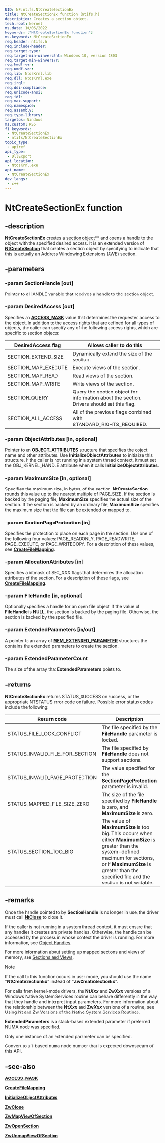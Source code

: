 ```yaml
---
UID: NF:ntifs.NtCreateSectionEx
title: NtCreateSectionEx function (ntifs.h)
description: Creates a section object.
tech.root: kernel
ms.date: 10/06/2022
keywords: ["NtCreateSectionEx function"]
ms.keywords: NtCreateSectionEx
req.header: ntifs.h
req.include-header: 
req.target-type: 
req.target-min-winverclnt: Windows 10, version 1803
req.target-min-winversvr: 
req.kmdf-ver: 
req.umdf-ver: 
req.lib: NtosKrnl.lib
req.dll: NtosKrnl.exe
req.irql: 
req.ddi-compliance: 
req.unicode-ansi: 
req.idl: 
req.max-support: 
req.namespace: 
req.assembly: 
req.type-library: 
targetos: Windows
ms.custom: RS5
f1_keywords:
 - NtCreateSectionEx
 - ntifs/NtCreateSectionEx
topic_type:
 - apiref
api_type:
 - DllExport
api_location:
 - NtosKrnl.exe
api_name:
 - NtCreateSectionEx
dev_langs:
 - c++
---
```


# NtCreateSectionEx function

## -description

**NtCreateSectionEx** creates a [section object**](/windows-hardware/drivers/kernel/section-objects-and-views) and opens a handle to the object with the specified desired access. It is an extended version of [**NtCreateSection**](nf-ntifs-ntcreatesection.md) that creates a section object by specifying to indicate that this is actually an Address Windowing Extensions (AWE) section.

## -parameters

### -param SectionHandle [out]

Pointer to a HANDLE variable that receives a handle to the section object.

### -param DesiredAccess [out]

Specifies an [**ACCESS_MASK**](/windows-hardware/drivers/kernel/access-mask) value that determines the requested access to the object. In addition to the access rights that are defined for all types of objects, the caller can specify any of the following access rights, which are specific to section objects:

|DesiredAccess flag|Allows caller to do this|
|---|---|
|SECTION_EXTEND_SIZE|Dynamically extend the size of the section.|
|SECTION_MAP_EXECUTE|Execute views of the section.|
|SECTION_MAP_READ|Read views of the section.|
|SECTION_MAP_WRITE|Write views of the section.|
|SECTION_QUERY|Query the section object for information about the section. Drivers should set this flag.|
|SECTION_ALL_ACCESS|All of the previous flags combined with STANDARD_RIGHTS_REQUIRED.|

### -param ObjectAttributes [in, optional]

Pointer to an [**OBJECT_ATTRIBUTES**](/windows/win32/api/ntdef/ns-ntdef-_object_attributes) structure that specifies the object name and other attributes. Use [**InitializeObjectAttributes**](/windows/win32/api/ntdef/nf-ntdef-initializeobjectattributes) to initialize this structure. If the caller is not running in a system thread context, it must set the OBJ_KERNEL_HANDLE attribute when it calls **InitializeObjectAttributes**.

### -param MaximumSize [in, optional]

Specifies the maximum size, in bytes, of the section. **NtCreateSection** rounds this value up to the nearest multiple of PAGE_SIZE. If the section is backed by the paging file, **MaximumSize** specifies the actual size of the section. If the section is backed by an ordinary file, **MaximumSize** specifies the maximum size that the file can be extended or mapped to.

### -param SectionPageProtection [in]

Specifies the protection to place on each page in the section. Use one of the following four values: PAGE_READONLY, PAGE_READWRITE, PAGE_EXECUTE, or PAGE_WRITECOPY. For a description of these values, see [**CreateFileMapping**](/windows/win32/api/winbase/nf-winbase-createfilemappinga).

### -param AllocationAttributes [in]

Specifies a bitmask of SEC_*XXX* flags that determines the allocation attributes of the section. For a description of these flags, see [**CreateFileMapping**](/windows/win32/api/winbase/nf-winbase-createfilemappinga).

### -param FileHandle [in, optional]

Optionally specifies a handle for an open file object. If the value of **FileHandle** is **NULL**, the section is backed by the paging file. Otherwise, the section is backed by the specified file.

### -param ExtendedParameters [in/out]

A pointer to an array of [**MEM_EXTENDED_PARAMETER**](../wdm/ns-wdm-mem_extended_parameter.md) structures the contains the extended parameters to create the section.

### -param ExtendedParameterCount

The size of the array that **ExtendedParameters** points to.

## -returns

**NtCreateSectionEx** returns STATUS_SUCCESS on success, or the appropriate NTSTATUS error code on failure. Possible error status codes include the following:

| Return code | Description |
| ----------- | ----------- |
| STATUS_FILE_LOCK_CONFLICT       | The file specified by the **FileHandle** parameter is locked. |
| STATUS_INVALID_FILE_FOR_SECTION | The file specified by **FileHandle** does not support sections. |
| STATUS_INVALID_PAGE_PROTECTION  | The value specified for the **SectionPageProtection** parameter is invalid. |
| STATUS_MAPPED_FILE_SIZE_ZERO    | The size of the file specified by **FileHandle** is zero, and **MaximumSize** is zero. |
| STATUS_SECTION_TOO_BIG          | The value of **MaximumSize** is too big. This occurs when either **MaximumSize** is greater than the system-defined maximum for sections, or if **MaximumSize** is greater than the specified file and the section is not writable. |

## -remarks

Once the handle pointed to by **SectionHandle** is no longer in use, the driver must call [**NtClose**](nf-ntifs-ntclose.md) to close it.

If the caller is not running in a system thread context, it must ensure that any handles it creates are private handles. Otherwise, the handle can be accessed by the process in whose context the driver is running. For more information, see [Object Handles](/windows-hardware/drivers/kernel/object-handles).

For more information about setting up mapped sections and views of memory, see [Sections and Views](/windows-hardware/drivers/ddi/_kernel/#sections-and-views).

> [!NOTE]
> If the call to this function occurs in user mode, you should use the name "**NtCreateSectionEx**" instead of "**ZwCreateSectionEx**".

For calls from kernel-mode drivers, the **Nt*Xxx*** and **Zw*Xxx*** versions of a Windows Native System Services routine can behave differently in the way that they handle and interpret input parameters. For more information about the relationship between the **Nt*Xxx*** and **Zw*Xxx*** versions of a routine, see [Using Nt and Zw Versions of the Native System Services Routines](/windows-hardware/drivers/kernel/using-nt-and-zw-versions-of-the-native-system-services-routines).

**ExtendedParameters** is a stack-based extended parameter if preferred NUMA node was specified.

Only one instance of an extended parameter can be specified.

Convert to a 1-based numa node number that is expected downstream of this API.

## -see-also

[**ACCESS_MASK**](/windows-hardware/drivers/kernel/access-mask)

[**CreateFileMapping**](/windows/win32/api/winbase/nf-winbase-createfilemappinga)

[**InitializeObjectAttributes**](/windows/win32/api/ntdef/nf-ntdef-initializeobjectattributes)

[**ZwClose**](nf-ntifs-ntclose.md)

[**ZwMapViewOfSection**](../wdm/nf-wdm-zwmapviewofsection.md)

[**ZwOpenSection**](../wdm/nf-wdm-zwopensection.md)

[**ZwUnmapViewOfSection**](../wdm/nf-wdm-zwunmapviewofsection.md)
